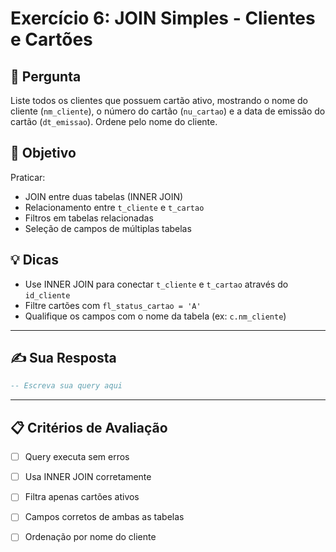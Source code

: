 # Exercício 6: JOIN Simples - Clientes e Cartões

## 📝 Pergunta

Liste todos os clientes que possuem cartão ativo, mostrando o nome do cliente (`nm_cliente`), o número do cartão (`nu_cartao`) e a data de emissão do cartão (`dt_emissao`). Ordene pelo nome do cliente.

## 🎯 Objetivo

Praticar:
- JOIN entre duas tabelas (INNER JOIN)
- Relacionamento entre `t_cliente` e `t_cartao`
- Filtros em tabelas relacionadas
- Seleção de campos de múltiplas tabelas

## 💡 Dicas

- Use INNER JOIN para conectar `t_cliente` e `t_cartao` através do `id_cliente`
- Filtre cartões com `fl_status_cartao = 'A'`
- Qualifique os campos com o nome da tabela (ex: `c.nm_cliente`)

---

## ✍️ Sua Resposta

```sql
-- Escreva sua query aqui


```

---

## 📋 Critérios de Avaliação

- [ ] Query executa sem erros
- [ ] Usa INNER JOIN corretamente
- [ ] Filtra apenas cartões ativos
- [ ] Campos corretos de ambas as tabelas
- [ ] Ordenação por nome do cliente

